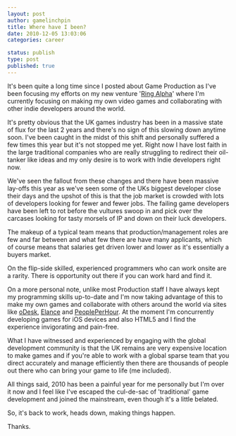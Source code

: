 ```yaml
---
layout: post
author: gamelinchpin
title: Where have I been?
date: 2010-12-05 13:03:06
categories: career

status: publish
type: post
published: true
---
```

It's been quite a long time since I posted about Game Production as I've
been focusing my efforts on my new venture '[Ring
Alpha](http://ringalpha.com)' where I'm currently focusing on making my own video games and collaborating with other indie developers around the
world.

It's pretty obvious that the UK games industry has been in a massive
state of flux for the last 2 years and there's no sign of this slowing
down anytime soon. I've been caught in the midst of this shift and
personally suffered a few times this year but it's not stopped me yet.
Right now I have lost faith in the large traditional companies who are
really struggling to redirect their oil-tanker like ideas and my only
desire is to work with Indie developers right now.

We've seen the fallout from these changes and there have been massive
lay-offs this year as we've seen some of the UKs biggest developer close
their days and the upshot of this is that the job market is crowded with
lots of developers looking for fewer and fewer jobs. The failing game
developers have been left to rot before the vultures swoop in and pick
over the carcases looking for tasty morsels of IP and down on their luck
developers.

The makeup of a typical team means that production/management roles are
few and far between and what few there are have many applicants, which
of course means that salaries get driven lower and lower as it's
essentially a buyers market.

On the flip-side skilled, experienced programmers who can work onsite
are a rarity. There is opportunity out there if you can work hard and
find it.

On a more personal note, unlike most Production staff I have always kept
my programming skills up-to-date and I'm now taking advantage of this to
make my own games and collaborate with others around the world via sites
like [oDesk](http://www.odesk.com), [Elance](http://www.elance.com) and
[PeoplePerHour](http://www.peopleperhour.com). At the moment I'm concurrently developing games for iOS devices and also HTML5 and I find the experience invigorating and pain-free.

What I have witnessed and experienced by engaging with the global
development community is that the UK remains are very expensive location
to make games and if you're able to work with a global sparse team that
you direct accurately and manage efficiently then there are thousands of
people out there who can bring your game to life (me included).

All things said, 2010 has been a painful year for me personally but I'm
over it now and I feel like I've escaped the cul-de-sac of 'traditional'
game development and joined the mainstream, even though it's a little
belated.

So, it's back to work, heads down, making things happen.

Thanks.
